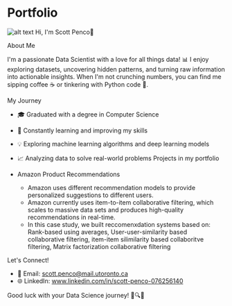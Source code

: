 # Portfolio
![alt text](https://api.careers.fresenius.com/images/4a9e0fed-f1d2-49ce-92d1-8af5ba2df041)
Hi, I'm Scott Penco👋

About Me

I'm a passionate Data Scientist with a love for all things data! 📊 I enjoy exploring datasets, uncovering hidden patterns, and turning raw information into actionable insights. When I'm not crunching numbers, you can find me sipping coffee ☕️ or tinkering with Python code 🐍.

My Journey
- 🎓 Graduated with a degree in Computer Science
- 🌱 Constantly learning and improving my skills
- 💡 Exploring machine learning algorithms and deep learning models
- 📈 Analyzing data to solve real-world problems
Projects in my portfolio

- Amazon Product Recommendations
    - Amazon uses different recommendation models to provide personalized suggestions to different users.
    - Amazon currently uses item-to-item collaborative filtering, which scales to massive data sets and produces high-quality recommendations in real-time.
    - In this case study, we built reccomenxdation systems based on: Rank-based using averages, User-user-similarity based collaborative filtering, item-item silimilarity based collaboritve filtering, Matrix factorization collaborative filtering

Let's Connect!
- 📧 Email: scott.penco@mail.utoronto.ca
- 🌐 LinkedIn: www.linkedin.com/in/scott-penco-076256140

Good luck with your Data Science journey! 🚀🔍🤖

